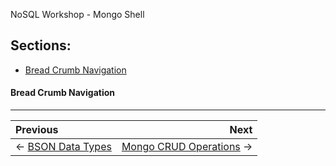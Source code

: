 NoSQL Workshop - Mongo Shell

## Sections:

* [Bread Crumb Navigation](#bread-crumb-navigation)


#### Bread Crumb Navigation
_________________________

Previous | Next
:------- | ---:
← [BSON Data Types](./bson-data-types.md) | [Mongo CRUD Operations](./mongo-crud-operations.md) →

